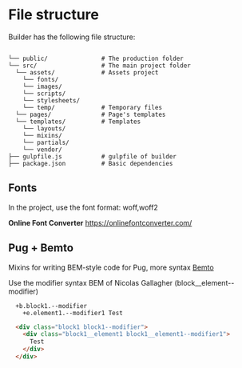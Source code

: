 # File structure

Builder has the following file structure:

```

└── public/               # The production folder
└── src/                  # The main project folder
  └── assets/             # Assets project
    └── fonts/
    └── images/
    └── scripts/
    └── stylesheets/
    └── temp/             # Temporary files
  └── pages/              # Page's templates
  └── templates/          # Templates
    └── layouts/
    └── mixins/
    └── partials/
    └── vendor/
├── gulpfile.js           # gulpfile of builder
├── package.json          # Basic dependencies

```

## Fonts

In the project, use the font format: woff,woff2

**Online Font Converter**
  https://onlinefontconverter.com/

## Pug + Bemto
Mixins for writing BEM-style code for Pug, more syntax <a href="https://github.com/kizu/bemto">Bemto</a>

Use the modifier syntax BEM of Nicolas Gallagher (block__element--modifier)
```Pug
  +b.block1.--modifier
    +e.element1.--modifier1 Test
```

```HTML
  <div class="block1 block1--modifier">
    <div class="block1__element1 block1__element1--modifier1">
      Test
    </div>
  </div>
```